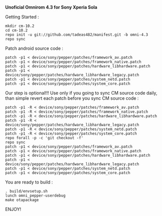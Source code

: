 **Unoficial Omnirom 4.3 for Sony Xperia Sola**

Getting Started :

    mkdir cm-10.2
    cd cm-10.2
    repo init -u git://github.com/tadeas482/manifest.git -b omni-4.3
    repo sync

Patch android source code :

    patch -p1 < device/sony/pepper/patches/framework_av.patch
    patch -p1 < device/sony/pepper/patches/framework_native.patch
    patch -p1 < device/sony/pepper/patches/hardware_libhardware.patch
    patch -p1 < device/sony/pepper/patches/hardware_libhardware_legacy.patch
    patch -p1 < device/sony/pepper/patches/system_netd.patch
    patch -p1 < device/sony/pepper/patches/system_core.patch

Our step is optional!!! Use only if you going to sync CM source code daily, than simple revert each patch before you sync CM source code :

    patch -p1 -R < device/sony/pepper/patches/framework_av.patch
    patch -p1 -R < device/sony/pepper/patches/framework_native.patch
    patch -p1 -R < device/sony/pepper/patches/hardware_libhardware.patch
    patch -p1 -R < device/sony/pepper/patches/hardware_libhardware_legacy.patch
    patch -p1 -R < device/sony/pepper/patches/system_netd.patch
    patch -p1 -R < device/sony/pepper/patches/system_core.patch
    repo forall -p -c 'git checkout -f'
    repo sync
    patch -p1 < device/sony/pepper/patches/framework_av.patch
    patch -p1 < device/sony/pepper/patches/framework_native.patch
    patch -p1 < device/sony/pepper/patches/hardware_libhardware.patch
    patch -p1 < device/sony/pepper/patches/hardware_libhardware_legacy.patch
    patch -p1 < device/sony/pepper/patches/system_netd.patch
    patch -p1 < device/sony/pepper/patches/system_core.patch

You are ready to build :

    . build/envsetup.sh
    lunch omni_pepper-userdebug
    make otapackage

ENJOY!
